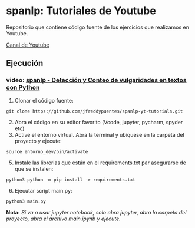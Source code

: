 # spanlp: Tutoriales de Youtube
Repositorio que contiene código fuente de los ejercicios que realizamos en Youtube.

[Canal de Youtube](https://www.youtube.com/channel/UCeQ2LduKNIZ7k3ndXvffuDw)

## Ejecución

### video: [spanlp - Detección y Conteo de vulgaridades en textos con Python](https://youtu.be/2bsCIjonCHU)
1) Clonar el código fuente:
``` shell
git clone https://github.com/jfreddypuentes/spanlp-yt-tutorials.git
```
2) Abra el código en su editor favorito (Vcode, jupyter, pycharm, spyder etc)
3) Active el entorno virtual. Abra la terminal y ubiquese en la carpeta del proyecto y ejecute:
```shell
source entorno_dev/bin/activate
```
5) Instale las librerias que están en el requirements.txt par asegurarse de que se instalen:
```shell
python3 python -m pip install -r requirements.txt
```
6) Ejecutar script main.py:
```
python3 main.py
```

**Nota:**
_Si va a usar jupyter notebook, solo abra jupyter, abra la carpeta del proyecto, abra el archivo main.ipynb y ejecute._
